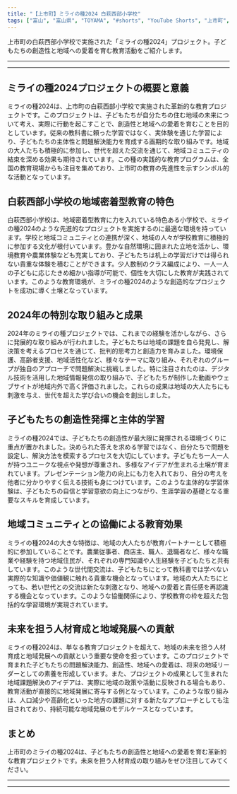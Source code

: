 ```yaml
---
title: "【上市町】ミライの種2024 白萩西部小学校"
tags: ["富山", "富山県", "TOYAMA", "#shorts", "YouTube Shorts", "上市町", "県東部", "富山県東部", "立山連峰", "アルペンルート", "富山観光", "富山旅行", "北陸観光", "日本海", "立山黒部", "動画", "ショート動画", "富山県の観光スポット", "富山県でおすすめの場所", "富山県の名所", "富山県の見どころ", "富山県のグルメ", "富山県の文化", "富山県の自然", "富山県のイベント"]
---
```


上市町の白萩西部小学校で実施された「ミライの種2024」プロジェクト。子どもたちの創造性と地域への愛着を育む教育活動をご紹介します。

---

<!-- 🎥 YouTube動画埋め込み -->
<!-- No YouTube URL provided -->

---

## ミライの種2024プロジェクトの概要と意義

ミライの種2024は、上市町の白萩西部小学校で実施された革新的な教育プロジェクトです。このプロジェクトは、子どもたちが自分たちの住む地域の未来について考え、実際に行動を起こすことで、創造性と地域への愛着を育むことを目的としています。従来の教科書に頼った学習ではなく、実体験を通じた学習により、子どもたちの主体性と問題解決能力を育成する画期的な取り組みです。地域の大人たちも積極的に参加し、世代を超えた交流を通じて、地域コミュニティの結束を深める効果も期待されています。この種の実践的な教育プログラムは、全国の教育現場からも注目を集めており、上市町の教育の先進性を示すシンボル的な活動となっています。

## 白萩西部小学校の地域密着型教育の特色

白萩西部小学校は、地域密着型教育に力を入れている特色ある小学校で、ミライの種2024のような先進的なプロジェクトを実施するのに最適な環境を持っています。学校と地域コミュニティとの連携が深く、地域の人々が学校教育に積極的に参加する文化が根付いています。豊かな自然環境に囲まれた立地を活かし、環境教育や農業体験なども充実しており、子どもたちは机上の学習だけでは得られない貴重な体験を積むことができます。少人数制のクラス編成により、一人一人の子どもに応じたきめ細かい指導が可能で、個性を大切にした教育が実践されています。このような教育環境が、ミライの種2024のような創造的なプロジェクトを成功に導く土壌となっています。

## 2024年の特別な取り組みと成果

2024年のミライの種プロジェクトでは、これまでの経験を活かしながら、さらに発展的な取り組みが行われました。子どもたちは地域の課題を自ら発見し、解決策を考えるプロセスを通じて、批判的思考力と創造力を育みました。環境保護、高齢者支援、地域活性化など、様々なテーマに取り組み、それぞれのグループが独自のアプローチで問題解決に挑戦しました。特に注目されたのは、デジタル技術を活用した地域情報発信の取り組みで、子どもたちが制作した動画やウェブサイトが地域内外で高く評価されました。これらの成果は地域の大人たちにも刺激を与え、世代を超えた学び合いの機会を創出しました。

## 子どもたちの創造性発揮と主体的学習

ミライの種2024では、子どもたちの創造性が最大限に発揮される環境づくりに重点が置かれました。決められた答えを求める学習ではなく、自分たちで問題を設定し、解決方法を模索するプロセスを大切にしています。子どもたち一人一人が持つユニークな視点や発想が尊重され、多様なアイデアが生まれる土壌が育まれています。プレゼンテーション能力の向上にも力を入れており、自分の考えを他者に分かりやすく伝える技術も身につけています。このような主体的な学習体験は、子どもたちの自信と学習意欲の向上につながり、生涯学習の基礎となる重要なスキルを育成しています。

## 地域コミュニティとの協働による教育効果

ミライの種2024の大きな特徴は、地域の大人たちが教育パートナーとして積極的に参加していることです。農業従事者、商店主、職人、退職者など、様々な職業や経験を持つ地域住民が、それぞれの専門知識や人生経験を子どもたちと共有しています。このような世代間交流は、子どもたちにとって教科書では学べない実際的な知識や価値観に触れる貴重な機会となっています。地域の大人たちにとっても、若い世代との交流は新たな刺激となり、地域への愛着と責任感を再認識する機会となっています。このような協働関係により、学校教育の枠を超えた包括的な学習環境が実現されています。

## 未来を担う人材育成と地域発展への貢献

ミライの種2024は、単なる教育プロジェクトを超えて、地域の未来を担う人材育成と地域発展への貢献という重要な使命を担っています。このプロジェクトで育まれた子どもたちの問題解決能力、創造性、地域への愛着は、将来の地域リーダーとしての素養を形成しています。また、プロジェクトの成果として生まれた地域課題解決のアイデアは、実際に地域の政策や活動に反映される場合もあり、教育活動が直接的に地域発展に寄与する例となっています。このような取り組みは、人口減少や高齢化といった地方の課題に対する新たなアプローチとしても注目されており、持続可能な地域発展のモデルケースとなっています。

## まとめ

上市町のミライの種2024は、子どもたちの創造性と地域への愛着を育む革新的な教育プロジェクトです。未来を担う人材育成の取り組みをぜひ注目してみてください。

---

<!-- 🗺 Googleマップ（自動表示: page.tsxで地域名から自動生成） -->

<!-- 📍 宿泊リンク（自動表示: page.tsxで地域別リンクを自動生成）
     - タイトルから地域名を抽出
     - JTB / 楽天トラベル / じゃらん / 一休.com 対応
     - 環境変数でプロバイダー切替可能
-->

<!-- 📚 関連記事（自動表示: page.tsxで同カテゴリから2件自動選択） -->

<!-- 🏷️ タグ（自動表示: page.tsxで記事最下部に自動配置） -->

---

<!--
【記事文字数ルール】
- 基本文字数: 最低1000文字以上
- 推奨文字数: 1000〜1500文字（スマホ読みやすさ最優先）
- 上限なし: 情報量的に必要な場合は1500文字や2000文字を超えても良い
- 判断基準: 読者にとって価値ある情報を過不足なく提供できる文字数

【記事構成の最終形】
1. タイトル・動画・本文
2. まとめ
3. Googleマップ（見出しなし、マップのみ自動表示）
4. **宿泊リンク（地域別自動生成）** ← 2025年10月7日追加
5. 関連記事（H3、同カテゴリから2件自動選択）
6. タグ（記事最下部に自動表示）
7. ナビゲーションボタン

【宿泊リンクシステム仕様】
- タイトルから地域名を自動抽出（【〇〇市】形式優先）
- 北陸地方地域辞書: 富山/石川/福井の主要都市対応
- 対応プロバイダー: JTB（既定）/ 楽天トラベル / じゃらん / 一休.com
- 環境変数で切替: NEXT_PUBLIC_DEFAULT_TRAVEL_PROVIDER
- URLテンプレート: 地域名自動エンコード + アフィリエイトID挿入
- 配置位置: Googleマップ直後、関連記事より前

【自動生成セクション】
※以下はpage.tsxで自動生成されるため、記事本文には含めない
- Googleマップ: タイトル【】内の地域名から生成
- 宿泊リンク: 地域名抽出 → Deeplink生成 → スタイル適用
- 関連記事: 同カテゴリから2件を自動選択・リンク化
- タグ: 記事データから最下部に自動配置

【削除済みセクション】
※アクセス方法・周辺情報・公式リンクセクションは不要（2025年10月5日削除）

【AdSense・アフィリエイト】
- Google AdSense: 全ページ自動読み込み（layout.tsx）
- アフィリエイトスクリプト: AffilScript（layout.tsx）
- data-affil属性での動的リンク変換機能あり（現在は宿泊リンクで代替）

【最終更新】2025年10月7日 - 地域別宿泊リンク自動生成システム実装
-->
